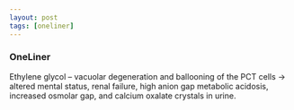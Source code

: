 ```yaml
---
layout: post
tags: [oneliner]
---
```



### OneLiner

Ethylene glycol – vacuolar degeneration and ballooning of the PCT cells -> altered mental status, renal failure, high anion gap metabolic acidosis, increased osmolar gap, and calcium oxalate crystals in urine.
